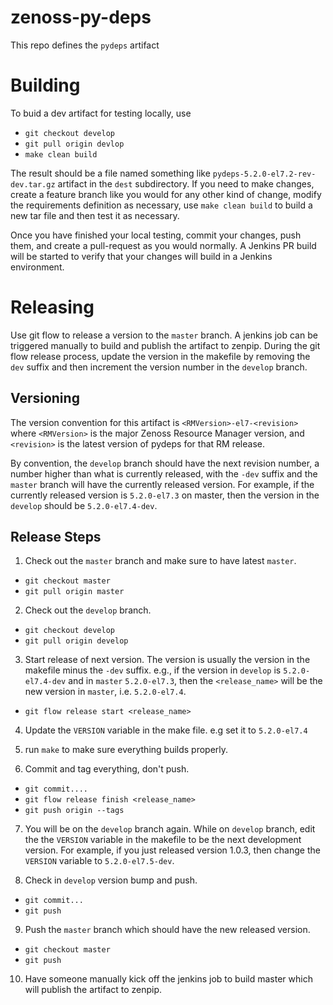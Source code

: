 # zenoss-py-deps
This repo defines the `pydeps` artifact

# Building
To buid a dev artifact for testing locally, use
  * `git checkout develop`
  * `git pull origin devlop`
  * `make clean build`

The result should be a file named something like `pydeps-5.2.0-el7.2-rev-dev.tar.gz` artifact in the `dest` subdirectory.
If you need to make changes, create a feature branch like you would for any other kind of change, modify the requirements
definition as necessary, use `make clean build` to build a new tar file and then test it as necessary.

Once you have finished your local testing, commit your changes, push them, and create a pull-request as you would
normally. A Jenkins PR build will be started to verify that your changes will build in
a Jenkins environment.

# Releasing
Use git flow to release a version to the `master` branch. A jenkins job can be triggered manually to build and publish the
artifact to zenpip.  During the git flow release process, update the version in the makefile by removing the `dev`
suffix and then increment the version number in the `develop` branch.

## Versioning

The version convention for this artifact is `<RMVersion>-el7-<revision>` where `<RMVersion>`
is the major Zenoss Resource Manager version, and `<revision>` is the latest version of pydeps for that RM release.

By convention, the `develop` branch should have the next revision number, a number higher than what is
currently released, with the `-dev` suffix and the `master` branch will have the currently released version.
For example, if the currently released version is `5.2.0-el7.3` on master, then
the version in the `develop` should be `5.2.0-el7.4-dev`.

## Release Steps

1. Check out the `master` branch and make sure to have latest `master`.
  * `git checkout master`
  * `git pull origin master`

2. Check out the `develop` branch.
  * `git checkout develop`
  * `git pull origin develop`

3. Start release of next version. The version is usually the version in the makefile minus the `-dev` suffix.  e.g., if the version
  in `develop` is `5.2.0-el7.4-dev` and in `master` `5.2.0-el7.3`, then the
  `<release_name>` will be the new version in `master`, i.e. `5.2.0-el7.4`.
  *  `git flow release start <release_name>`

4. Update the `VERSION` variable in the make file. e.g set it to `5.2.0-el7.4`

5. run `make` to make sure everything builds properly.

6. Commit and tag everything, don't push.
  * `git commit....`
  * `git flow release finish <release_name>`
  * `git push origin --tags`

7. You will be on the `develop` branch again. While on `develop` branch, edit the the `VERSION` variable in the makefile to
be the next development version. For example, if you just released version 1.0.3, then change the `VERSION` variable to
`5.2.0-el7.5-dev`.

8. Check in `develop` version bump and push.
  * `git commit...`
  * `git push`

9. Push the `master` branch which should have the new released version.
  * `git checkout master`
  * `git push`

10. Have someone manually kick off the jenkins job to build master which will publish the artifact to zenpip.


